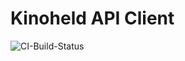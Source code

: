# Kinoheld API Client

<img src="https://ci.appveyor.com/api/projects/status/b982ewnsagvbyd5i?svg=true" alt="CI-Build-Status" />
